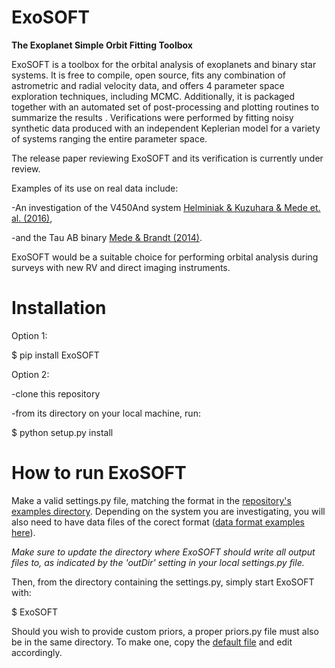 ExoSOFT
=======

**The Exoplanet Simple Orbit Fitting Toolbox**

ExoSOFT is a toolbox for the orbital analysis of exoplanets and binary star 
systems.  It is free to compile, open source, fits any combination of 
astrometric and radial velocity data, and offers 4 parameter space exploration 
techniques, including MCMC.  Additionally, it is packaged together with an 
automated set of post-processing and plotting routines to summarize the results
.  Verifications were performed by fitting noisy synthetic data produced with 
an independent Keplerian model for a variety of systems ranging the entire 
parameter space.  

The release paper reviewing ExoSOFT and its verification is currently under review.

Examples of its use on real data include:

 -An investigation of the V450And system [Helminiak & Kuzuhara & Mede et. al. (2016)](http://adsabs.harvard.edu/abs/2016ApJ...832...33H),
 
 -and the Tau AB binary [Mede & Brandt (2014)](http://adsabs.harvard.edu/abs/2014IAUS..299...52M>).

ExoSOFT would be a suitable choice for performing orbital analysis during surveys with new RV and direct imaging instruments.

Installation
============

Option 1:

 $ pip install ExoSOFT
 
Option 2: 

 -clone this repository
 
 -from its directory on your local machine, run:
 
 $ python setup.py install
 
How to run ExoSOFT
==================

Make a valid settings.py file, matching the format in the [repository's examples directory](https://github.com/kylemede/ExoSOFT/tree/master/examples). 
  Depending on the system you are investigating, you will also need to have data files of the corect format ([data format examples here](https://github.com/kylemede/ExoSOFT/tree/master/examples)).
  
*Make sure to update the directory where ExoSOFT should write all output files to, as indicated by the 'outDir' setting in your local settings.py file.*

Then, from the directory containing the settings.py, simply start ExoSOFT with:

 $ ExoSOFT
 
Should you wish to provide custom priors, a proper priors.py file must also be in the same directory.  To make one, copy the [default file](https://github.com/kylemede/ExoSOFT/blob/master/ExoSOFT/tools/priors.py) and edit accordingly.

